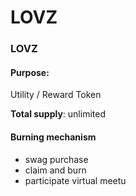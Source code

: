 # LOVZ

### LOVZ

#### **Purpose**:&#x20;

Utility / Reward Token

**Total supply**: unlimited

#### **Burning mechanism**

* swag purchase
* claim and burn
* participate virtual meetu
